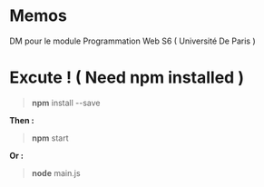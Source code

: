 # Memos
DM pour le module Programmation Web S6 ( Université De Paris )

# Excute ! ( Need npm installed ) 

> **npm** install --save 


**Then :** 
> **npm** start 

**Or :** 
> **node** main.js 
